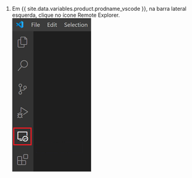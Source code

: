1. Em {{ site.data.variables.product.prodname_vscode }}, na barra lateral esquerda, clique no ícone Remote Explorer. ![O ícone do Remote Explorer em {{ site.data.variables.product.prodname_vscode }}](/assets/images/help/codespaces/click-remote-explorer-icon-vscode.png)
